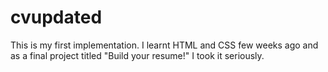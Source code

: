 # cvupdated
This is my first implementation. I learnt HTML and CSS few weeks ago and as a final project titled "Build your resume!" I took it seriously.
